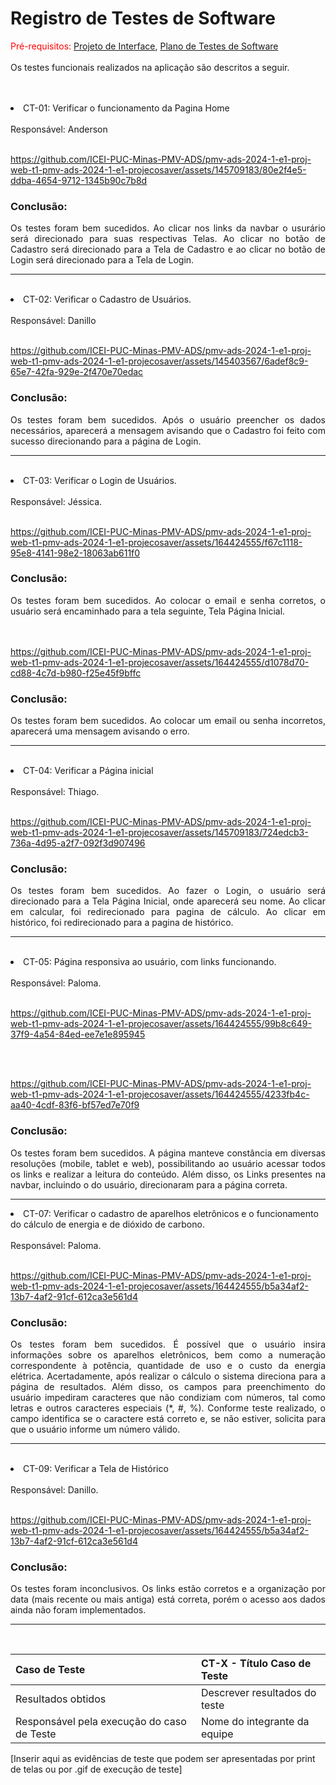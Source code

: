 # Registro de Testes de Software
<div align="justify">
  
<span style="color:red">Pré-requisitos: <a href="https://github.com/ICEI-PUC-Minas-PMV-ADS/pmv-ads-2024-1-e1-proj-web-t1-pmv-ads-2024-1-e1-projecosaver/blob/main/documentos/04-Projeto%20de%20Interface.md"> Projeto de Interface</a></span>, <a href="https://github.com/ICEI-PUC-Minas-PMV-ADS/pmv-ads-2024-1-e1-proj-web-t1-pmv-ads-2024-1-e1-projecosaver/blob/main/documentos/07-Plano%20de%20Testes%20de%20Software.md"> Plano de Testes de Software</a>
<br><br>
Os testes funcionais realizados na aplicação são descritos a seguir.
</div>

<br>
<br>

<li> 
CT-01: Verificar o funcionamento da Pagina Home
<br>
<br>
Responsável: Anderson 
<br>
<br>

https://github.com/ICEI-PUC-Minas-PMV-ADS/pmv-ads-2024-1-e1-proj-web-t1-pmv-ads-2024-1-e1-projecosaver/assets/145709183/80e2f4e5-ddba-4654-9712-1345b90c7b8d

### Conclusão:
 
<div align="justify">
Os testes foram bem sucedidos. Ao clicar nos links da navbar o usurário será direcionado para suas respectivas Telas. Ao clicar no botão de Cadastro será direcionado para a Tela de Cadastro e ao clicar no botão de Login será direcionado para a Tela de Login.  
</div>
</li>

<hr>
<br>

<li> 
CT-02: Verificar o Cadastro de Usuários.
<br>
<br>
Responsável: Danillo 
<br>
<br>

https://github.com/ICEI-PUC-Minas-PMV-ADS/pmv-ads-2024-1-e1-proj-web-t1-pmv-ads-2024-1-e1-projecosaver/assets/145403567/6adef8c9-65e7-42fa-929e-2f470e70edac

### Conclusão:
 
<div align="justify">
Os testes foram bem sucedidos. Após o usuário preencher os dados necessários, aparecerá a mensagem avisando que o Cadastro foi feito com sucesso direcionando para a página de Login. 
</div>
</li>

<hr>
<br>

<li> 
CT-03: Verificar o Login de Usuários.
<br>
<br>
Responsável: Jéssica. 
<br>
<br>
    
https://github.com/ICEI-PUC-Minas-PMV-ADS/pmv-ads-2024-1-e1-proj-web-t1-pmv-ads-2024-1-e1-projecosaver/assets/164424555/f67c1118-95e8-4141-98e2-18063ab611f0

### Conclusão:

<div align="justify">
Os testes foram bem sucedidos. Ao colocar o email e senha corretos, o usuário será encaminhado para a tela seguinte, Tela Página Inicial.  
</div>

<br>
<br>

https://github.com/ICEI-PUC-Minas-PMV-ADS/pmv-ads-2024-1-e1-proj-web-t1-pmv-ads-2024-1-e1-projecosaver/assets/164424555/d1078d70-cd88-4c7d-b980-f25e45f9bffc

### Conclusão:
<div align="justify">
Os testes foram bem sucedidos. Ao colocar um email ou senha incorretos, aparecerá uma mensagem avisando o erro.
</div>
</li>

<hr>
<br>

<li> 
CT-04: Verificar a Página inicial
<br>
<br>
Responsável: Thiago. 
<br>
<br>

https://github.com/ICEI-PUC-Minas-PMV-ADS/pmv-ads-2024-1-e1-proj-web-t1-pmv-ads-2024-1-e1-projecosaver/assets/145709183/724edcb3-736a-4d95-a2f7-092f3d907496

### Conclusão:

<div align="justify">
Os testes foram bem sucedidos. Ao fazer o Login, o usuário será direcionado para a Tela Página Inicial, onde aparecerá seu nome. Ao clicar em calcular, foi redirecionado para pagina de cálculo. Ao clicar em histórico, foi redirecionado para a pagina de histórico.  
</div>
</li>

<hr>
<br>

<li> 
CT-05: Página responsiva ao usuário, com links funcionando.
<br>
<br>
Responsável: Paloma. 
<br>
<br>
    
https://github.com/ICEI-PUC-Minas-PMV-ADS/pmv-ads-2024-1-e1-proj-web-t1-pmv-ads-2024-1-e1-projecosaver/assets/164424555/99b8c649-37f9-4a54-84ed-ee7e1e895945

<br>
<br>

https://github.com/ICEI-PUC-Minas-PMV-ADS/pmv-ads-2024-1-e1-proj-web-t1-pmv-ads-2024-1-e1-projecosaver/assets/164424555/4233fb4c-aa40-4cdf-83f6-bf57ed7e70f9

### Conclusão:
<div align="justify">
Os testes foram bem sucedidos. A página manteve constância em diversas resoluções (mobile, tablet e web), possibilitando ao usuário acessar todos os links e realizar a leitura do conteúdo. Além disso, os Links presentes na navbar, incluindo o do usuário, direcionaram para a página correta. 
</div>

</li>
<hr>
  
<li> 
CT-07: Verificar o cadastro de aparelhos eletrônicos e o funcionamento do cálculo de energia e de dióxido de carbono.
<br>
<Br>
Responsável: Paloma.
<br>
<br>

https://github.com/ICEI-PUC-Minas-PMV-ADS/pmv-ads-2024-1-e1-proj-web-t1-pmv-ads-2024-1-e1-projecosaver/assets/164424555/b5a34af2-13b7-4af2-91cf-612ca3e561d4

### Conclusão:

<div align="justify">
Os testes foram bem sucedidos. É possível que o usuário insira informações sobre os aparelhos eletrônicos, bem como a numeração correspondente à potência, quantidade de uso e o custo da energia elétrica. Acertadamente, após realizar o cálculo o sistema direciona para a página de resultados. Além disso, os campos para preenchimento do usuário impediram caracteres que não condiziam com números, tal como letras e outros caracteres especiais (*, #, %). Conforme teste realizado, o campo identifica se o caractere está correto e, se não estiver, solicita para que o usuário informe um número válido. 
</div>
</li>

<hr>
<br>

<li> 
CT-09: Verificar a Tela de Histórico
<br>
<Br>
Responsável: Danillo.
<br>
<br>

https://github.com/ICEI-PUC-Minas-PMV-ADS/pmv-ads-2024-1-e1-proj-web-t1-pmv-ads-2024-1-e1-projecosaver/assets/164424555/b5a34af2-13b7-4af2-91cf-612ca3e561d4

### Conclusão:

<div align="justify">
Os testes foram inconclusivos. Os links estão corretos e a organização por data (mais recente ou mais antiga) está correta, porém o acesso aos dados ainda não foram implementados. 
</div>
</li>

<hr>
<br>





  
|Caso de Teste    | CT-X - Título Caso de Teste |
|:---|:---|
| Resultados obtidos | Descrever resultados do teste  |
| Responsável pela execução do caso de Teste | Nome do integrante da equipe |

[Inserir aqui as evidências de teste que podem ser apresentadas por print de telas ou por .gif de execução de teste]
